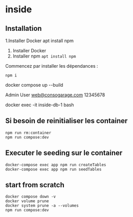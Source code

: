 # inside
## Installation

1.Installer Docker
apt install npm

1. Installer Docker
2. Installer npm
```apt install npm```












Commencez par installer les dépendances :
```
npm i
```
docker compose up --build

Admin User
web@consogarage.com
12345678

<!-- Entrer dans la console du container -->
docker exec -it inside-db-1 bash

## Si besoin de reinitialiser les container
```
npm run rm:container
npm run compose:dev
```
## Executer le seeding sur le container
```
docker-compose exec app npm run createTables
docker-compose exec app npm run seedTables

```
## start from scratch
```
docker compose down -v
docker volume prune
docker system prune -a --volumes
npm run compose:dev
```


